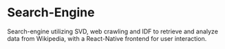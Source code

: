 # Search-Engine
Search-engine utilizing SVD, web crawling and IDF to retrieve and analyze data from Wikipedia, with a React-Native frontend for user interaction.
